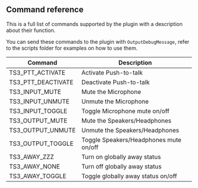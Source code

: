 
## Command reference
This is a full list of commands supported by the plugin with a description about their function.

You can send these commands to the plugin with `OutputDebugMessage`, refer to the scripts folder for examples on how to use them.

Command              | Description
---------------------|----------------------
TS3_PTT_ACTIVATE     | Activate Push-to-talk
TS3_PTT_DEACTIVATE   | Deactivate Push-to-talk
TS3_INPUT_MUTE       | Mute the Microphone
TS3_INPUT_UNMUTE     | Unmute the Microphone
TS3_INPUT_TOGGLE     | Toggle Microphone mute on/off
TS3_OUTPUT_MUTE      | Mute the Speakers/Headphones
TS3_OUTPUT_UNMUTE    | Unmute the Speakers/Headphones
TS3_OUTPUT_TOGGLE    | Toggle Speakers/Headphones mute on/off
TS3_AWAY_ZZZ         | Turn on globally away status
TS3_AWAY_NONE        | Turn off globally away status
TS3_AWAY_TOGGLE      | Toggle globally away status on/off
